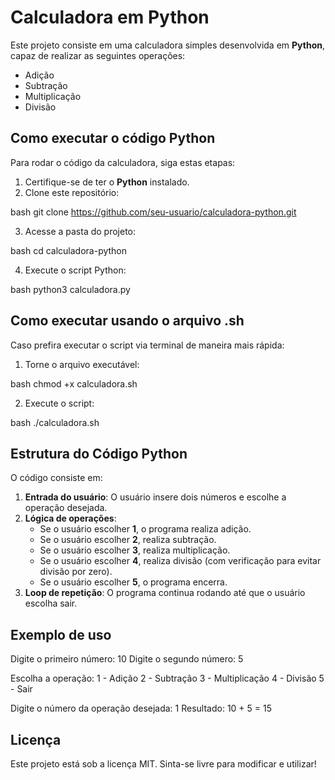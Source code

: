 # Calculadora em Python

Este projeto consiste em uma calculadora simples desenvolvida em **Python**, capaz de realizar as seguintes operações:
- Adição
- Subtração
- Multiplicação
- Divisão

## Como executar o código Python
Para rodar o código da calculadora, siga estas etapas:

1. Certifique-se de ter o **Python** instalado.
2. Clone este repositório:
   
bash
   git clone https://github.com/seu-usuario/calculadora-python.git

3. Acesse a pasta do projeto:
   
bash
   cd calculadora-python

4. Execute o script Python:
   
bash
   python3 calculadora.py


## Como executar usando o arquivo .sh
Caso prefira executar o script via terminal de maneira mais rápida:

1. Torne o arquivo executável:
   
bash
   chmod +x calculadora.sh

2. Execute o script:
   
bash
   ./calculadora.sh


## Estrutura do Código Python
O código consiste em:

1. **Entrada do usuário**: O usuário insere dois números e escolhe a operação desejada.
2. **Lógica de operações**:
   - Se o usuário escolher **1**, o programa realiza adição.
   - Se o usuário escolher **2**, realiza subtração.
   - Se o usuário escolher **3**, realiza multiplicação.
   - Se o usuário escolher **4**, realiza divisão (com verificação para evitar divisão por zero).
   - Se o usuário escolher **5**, o programa encerra.
3. **Loop de repetição**: O programa continua rodando até que o usuário escolha sair.

## Exemplo de uso
Digite o primeiro número: 10
Digite o segundo número: 5

Escolha a operação:
1 - Adição
2 - Subtração
3 - Multiplicação
4 - Divisão
5 - Sair

Digite o número da operação desejada: 1
Resultado: 10 + 5 = 15


## Licença
Este projeto está sob a licença MIT. Sinta-se livre para modificar e utilizar!
